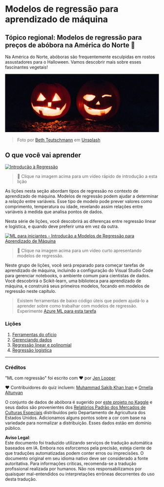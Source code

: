 # Modelos de regressão para aprendizado de máquina
## Tópico regional: Modelos de regressão para preços de abóbora na América do Norte 🎃

Na América do Norte, abóboras são frequentemente esculpidas em rostos assustadores para o Halloween. Vamos descobrir mais sobre esses fascinantes vegetais!

![jack-o-lanterns](../../../translated_images/jack-o-lanterns.181c661a9212457d7756f37219f660f1358af27554d856e5a991f16b4e15337c.pt.jpg)
> Foto por <a href="https://unsplash.com/@teutschmann?utm_source=unsplash&utm_medium=referral&utm_content=creditCopyText">Beth Teutschmann</a> em <a href="https://unsplash.com/s/photos/jack-o-lanterns?utm_source=unsplash&utm_medium=referral&utm_content=creditCopyText">Unsplash</a>
  
## O que você vai aprender

[![Introdução à Regressão](https://img.youtube.com/vi/5QnJtDad4iQ/0.jpg)](https://youtu.be/5QnJtDad4iQ "Vídeo de Introdução à Regressão - Clique para Assistir!")
> 🎥 Clique na imagem acima para um vídeo rápido de introdução a esta lição

As lições nesta seção abordam tipos de regressão no contexto de aprendizado de máquina. Modelos de regressão podem ajudar a determinar a _relação_ entre variáveis. Esse tipo de modelo pode prever valores como comprimento, temperatura ou idade, revelando assim relações entre variáveis à medida que analisa pontos de dados.

Nesta série de lições, você descobrirá as diferenças entre regressão linear e logística, e quando deve preferir uma em vez da outra.

[![ML para iniciantes - Introdução a Modelos de Regressão para Aprendizado de Máquina](https://img.youtube.com/vi/XA3OaoW86R8/0.jpg)](https://youtu.be/XA3OaoW86R8 "ML para iniciantes - Introdução a Modelos de Regressão para Aprendizado de Máquina")

> 🎥 Clique na imagem acima para um vídeo curto apresentando modelos de regressão.

Neste grupo de lições, você será preparado para começar tarefas de aprendizado de máquina, incluindo a configuração do Visual Studio Code para gerenciar notebooks, o ambiente comum para cientistas de dados. Você descobrirá o Scikit-learn, uma biblioteca para aprendizado de máquina, e construirá seus primeiros modelos, focando em modelos de regressão neste capítulo.

> Existem ferramentas de baixo código úteis que podem ajudá-lo a aprender sobre como trabalhar com modelos de regressão. Experimente [Azure ML para esta tarefa](https://docs.microsoft.com/learn/modules/create-regression-model-azure-machine-learning-designer/?WT.mc_id=academic-77952-leestott)

### Lições

1. [Ferramentas do ofício](1-Tools/README.md)
2. [Gerenciando dados](2-Data/README.md)
3. [Regressão linear e polinomial](3-Linear/README.md)
4. [Regressão logística](4-Logistic/README.md)

---
### Créditos

"ML com regressão" foi escrito com ♥️ por [Jen Looper](https://twitter.com/jenlooper)

♥️ Contribuidores do quiz incluem: [Muhammad Sakib Khan Inan](https://twitter.com/Sakibinan) e [Ornella Altunyan](https://twitter.com/ornelladotcom)

O conjunto de dados de abóbora é sugerido por [este projeto no Kaggle](https://www.kaggle.com/usda/a-year-of-pumpkin-prices) e seus dados são provenientes dos [Relatórios Padrão dos Mercados de Culturas Especiais](https://www.marketnews.usda.gov/mnp/fv-report-config-step1?type=termPrice) distribuídos pelo Departamento de Agricultura dos Estados Unidos. Adicionamos alguns pontos sobre a cor com base na variedade para normalizar a distribuição. Esses dados estão em domínio público.

**Aviso Legal**:  
Este documento foi traduzido utilizando serviços de tradução automática baseados em IA. Embora nos esforcemos pela precisão, esteja ciente de que traduções automatizadas podem conter erros ou imprecisões. O documento original em seu idioma nativo deve ser considerado a fonte autoritativa. Para informações críticas, recomenda-se a tradução profissional realizada por humanos. Não nos responsabilizamos por quaisquer mal-entendidos ou interpretações errôneas decorrentes do uso desta tradução.
